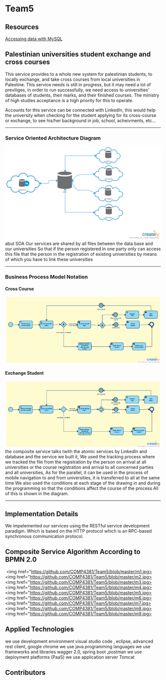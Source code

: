 
# Team5

## Resources

<a href="https://spring.io/guides/gs/accessing-data-mysql/">Accessing data with MySQL</a>

## Palestinian universities student exchange and cross courses

This service provides to a whole new system for palestinian students, to locally exchange, and take cross courses from local universities in Palestine.
 This service needs is still in progress, but it may need a lot of previliges, in order to run successfully, we need access to universities' databases of students, their marks, and their finished courses. The ministry of high studies acceptance is a high priority for this to operate.

Accounts for this service can be connected with LinkedIn, this would help the university when checking for the student applying for its cross-course or exchange, to see his/her background in job, school, acheivments, etc...

---

### Service Oriented Architecture Diagram

<img src="assets/soa-diagram.png" title="soa"/>
 abut SOA  Our services are shared by all files between the data base and our universities
 So that if the person registered in one party only can access this file that the person in the registration of existing 
 universities by means of which you have to link these universities

---

### Business Process Model Notation

#### Cross Course

<img src="assets/bpmn-cross-course.png" title="bpmn2.0"/>

#### Exchange Student

<img src="assets/bpmn-exchange-student.png" title="bpmn 2.0"/>
the composite service talks twith the atomic services by LinkedIn and database and the service we built it,
We used the tracking process where we tracked the file from the registration by the person on arrival at all universities 
or the course registration and arrival to all concerned parties and all universities,
As for the parallel, it can be used in the process of mobile navigation to and from universities, 
it is transferred to all at the same time
We also used the conditions at each stage of the drawing in and during 
the programming so that the conditions affect the course of the process
All of this is shown in the diagram.

---
## Implementation Details
We impelemented our services using the RESTful service development paradigm. Which is based on the HTTP protocol which is an RPC-based synchronous communication protocol.

## Composite Service Algorithm According to BPMN 2.0
<img href="https://github.com/COMP4381/Team5/blob/master/mm.jpg"></img>
<img href="https://github.com/COMP4381/Team5/blob/master/m1.jpg></img>
<img href="https://github.com/COMP4381/Team5/blob/master/m2.jpg></img>
<img href="https://github.com/COMP4381/Team5/blob/master/m3.jpg></img>
<img href="https://github.com/COMP4381/Team5/blob/master/m4.jpg></img>
<img href="https://github.com/COMP4381/Team5/blob/master/m5.jpg></img>
<img href="https://github.com/COMP4381/Team5/blob/master/m6.jpg></img>
<img href="https://github.com/COMP4381/Team5/blob/master/m7.jpg></img>
<img href="https://github.com/COMP4381/Team5/blob/master/m8.jpg></img>
<img href="https://github.com/COMP4381/Team5/blob/master/m9.jpg></img>

## Applied Technologies
 we use development environment visual studio code , eclipse, advanced rest client, google chrome
 we use  java programming languages
 we use frameworks and libraries wagger 2.0, spring boot ,postman
 we use deployment platforms (PaaS)
 we use application server Tomcat
 
## Contributors

